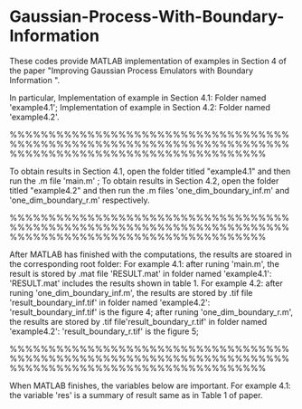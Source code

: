 # Gaussian-Process-With-Boundary-Information


These codes provide MATLAB implementation of examples in Section 4 of the paper "Improving Gaussian Process Emulators with Boundary Information ". 

In particular,
Implementation of example in Section 4.1: Folder named 'example4.1';
Implementation of example in Section 4.2: Folder named 'example4.2'.

%%%%%%%%%%%%%%%%%%%%%%%%%%%%%%%%%%%%%%%%%%%%%%%%%%%%%%%%%%%%%%%%%%%%%%%%%%%%%%%%%%%%%%%%%%%%%%%%%%%%%%%%%

To obtain results in Section 4.1, open the folder titled "example4.1" and then run the .m file 'main.m' ; 
To obtain results in Section 4.2, open the folder titled "example4.2" and then run the .m files 'one_dim_boundary_inf.m' and 'one_dim_boundary_r.m' respectively. 

%%%%%%%%%%%%%%%%%%%%%%%%%%%%%%%%%%%%%%%%%%%%%%%%%%%%%%%%%%%%%%%%%%%%%%%%%%%%%%%%%%%%%%%%%%%%%%%%%%%%%%%%%

After MATLAB has finished with the computations, the results are stoared in the corresponding root folder:
For example 4.1: after runing 'main.m', the result is stored by .mat file 'RESULT.mat' in folder named 'example4.1': 'RESULT.mat' includes the results shown in table 1. 
For example 4.2: after runing 'one_dim_boundary_inf.m', the results are stored by .tif file 'result_boundary_inf.tif' in folder named 'example4.2': 'result_boundary_inf.tif' is the figure 4;
	          after runing 'one_dim_boundary_r.m', the results are stored by .tif file'result_boundary_r.tif' in folder named 'example4.2': 'result_boundary_r.tif' is the figure 5; 

%%%%%%%%%%%%%%%%%%%%%%%%%%%%%%%%%%%%%%%%%%%%%%%%%%%%%%%%%%%%%%%%%%%%%%%%%%%%%%%%%%%%%%%%%%%%%%%%%%%%%%%%%

When MATLAB finishes, the variables below are important. 
For example 4.1: the variable 'res' is a summary of result same as in Table 1 of paper. 

